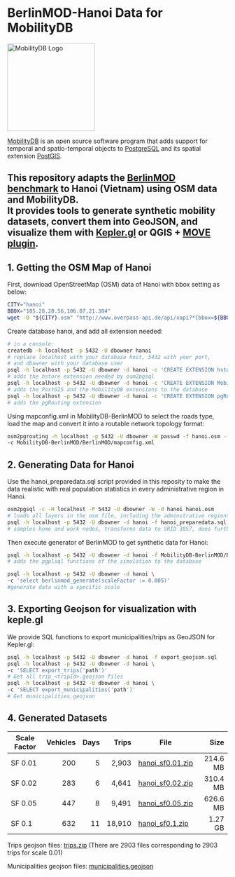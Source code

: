 # BerlinMOD-Hanoi Data for MobilityDB

<img src="MobilityDB-BerlinMOD/docs/images/mobilitydb-logo.svg" width="200" alt="MobilityDB Logo" />

[MobilityDB](https://github.com/ULB-CoDE-WIT/MobilityDB) is an open source software program that adds support for temporal and spatio-temporal objects to [PostgreSQL](https://www.postgresql.org/) and its spatial extension [PostGIS](http://postgis.net/).

This repository adapts the [BerlinMOD benchmark](https://github.com/MobilityDB/MobilityDB-BerlinMOD) to **Hanoi (Vietnam)** using **OSM data** and MobilityDB.  
It provides tools to generate synthetic mobility datasets, convert them into GeoJSON, and visualize them with [**Kepler.gl**](https://kepler.gl/) or **QGIS** + [**MOVE plugin**](https://github.com/MobilityDB/move).
---

## 1. Getting the OSM Map of Hanoi

First, download OpenStreetMap (OSM) data of Hanoi with bbox setting as below:  

```bash
CITY="hanoi"
BBOX="105.28,20.56,106.07,21.384"
wget -O "${CITY}.osm" "http://www.overpass-api.de/api/xapi?*[bbox=${BBOX}][@meta]"
```

Create database hanoi, and add all extension needed:

```bash
# in a console:
createdb -h localhost -p 5432 -U dbowner hanoi
# replace localhost with your database host, 5432 with your port,
# and dbowner with your database user
psql -h localhost -p 5432 -U dbowner -d hanoi -c 'CREATE EXTENSION hstore'
# adds the hstore extension needed by osm2pgsql
psql -h localhost -p 5432 -U dbowner -d hanoi -c 'CREATE EXTENSION MobilityDB CASCADE'
# adds the PostGIS and the MobilityDB extensions to the database
psql -h localhost -p 5432 -U dbowner -d hanoi -c 'CREATE EXTENSION pgRouting'
# adds the pgRouting extension
```

Using mapconfig.xml in MobilityDB-BerlinMOD to select the roads type, load  the map and convert it into a routable network topology format: 
```bash
osm2pgrouting -h localhost -p 5432 -U dbowner -W passwd -f hanoi.osm --dbname hanoi \
-c MobilityDB-BerlinMOD/BerlinMOD/mapconfig.xml
```

## 2. Generating Data for Hanoi 
Use the hanoi_preparedata.sql script provided in this reposity to make the data realistic with real population statistics in every administrative region in Hanoi. 

```bash
osm2pgsql -c -H localhost -P 5432 -U dbowner -W -d hanoi hanoi.osm
# loads all layers in the osm file, including the adminstrative regions
psql -h localhost -p 5432 -U dbowner -d hanoi -f hanoi_preparedata.sql
# samples home and work nodes, transforms data to SRID 3857, does further data preparation
```
Then execute generator of BerlinMOD to get synthetic data for Hanoi: 
```bash
psql -h localhost -p 5432 -U dbowner -d hanoi -f MobilityDB-BerlinMOD/BerlinMOD/berlinmod_datagenerator.sql
# adds the pgplsql functions of the simulation to the database

psql -h localhost -p 5432 -U dbowner -d hanoi \
-c 'select berlinmod_generate(scaleFactor := 0.005)'
#generate data with a specific scale
```
## 3. Exporting Geojson for visualization with keple.gl
We provide SQL functions to export municipalities/trips as GeoJSON for Kepler.gl: 

```bash
psql -h localhost -p 5432 -U dbowner -d hanoi -f export_geojson.sql
psql -h localhost -p 5432 -U dbowner -d hanoi \
-c 'SELECT export_trips('path')'
# Get all trip_<tripId>.geojson files 
psql -h localhost -p 5432 -U dbowner -d hanoi \
-c 'SELECT export_municipalities('path')'
# Get municipalities.geojson
```
## 4. Generated Datasets

| Scale Factor | Vehicles | Days | Trips | File | Size |
|--------------|---------:|-----:|------:|-----|-----:|
| SF 0.01 |   200 | 5 |  2,903 | [hanoi_sf0.01.zip](https://drive.google.com/file/d/1qOBRVbmd_15F2zt8iBbAgLIrU6NsNdaV/view?usp=drive_link) | 214.6 MB |
| SF 0.02 |   283 | 6 |  4,641 | [hanoi_sf0.02.zip](https://drive.google.com/file/d/1G1HOqh4_WZcM1FxXXfqZSHwdb98dvzLi/view?usp=drive_link) | 310.4 MB |
| SF 0.05 |   447 | 8 |  9,491 | [hanoi_sf0.05.zip](https://drive.google.com/file/d/1SuLZ8B4SrA6JD2CiaxxGRLoUCg_Z97SY/view?usp=drive_link) | 626.6 MB |
| SF 0.1  |   632 | 11 | 18,910 | [hanoi_sf0.1.zip](https://drive.google.com/file/d/1lniEu0w5uM9yK52TmGVfeN9se9vjoUXz/view?usp=drive_link) | 1.27 GB |

Trips geojson files: [trips.zip](https://drive.google.com/file/d/1KIw2O3msoOyIKR_EiLxXIjwezGy9XPgd/view?usp=drive_link) (There are 2903 files corresponding to 2903 trips for scale 0.01)

Municipalities geojson files: [municipalities.geojson](https://drive.google.com/file/d/1ZYZuM68nFPreFsfChoqeaN8n2sziB2-s/view?usp=drive_link)